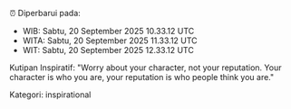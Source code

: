 ⏰ Diperbarui pada:
- WIB: Sabtu, 20 September 2025 10.33.12 UTC
- WITA: Sabtu, 20 September 2025 11.33.12 UTC
- WIT: Sabtu, 20 September 2025 12.33.12 UTC

Kutipan Inspiratif:
"Worry about your character, not your reputation. Your character is who you are, your reputation is who people think you are."


Kategori: inspirational

